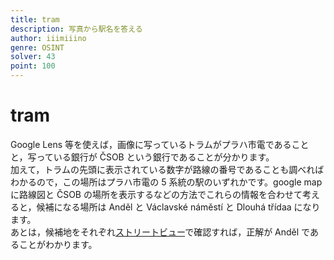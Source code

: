 ```yaml
---
title: tram
description: 写真から駅名を答える
author: iiimiiino
genre: OSINT
solver: 43
point: 100
---
```


# tram

Google Lens 等を使えば，画像に写っているトラムがプラハ市電であることと，写っている銀行が ČSOB という銀行であることが分かります。  
加えて，トラムの先頭に表示されている数字が路線の番号であることも調べればわかるので，この場所はプラハ市電の 5 系統の駅のいずれかです。google map に路線図と ČSOB の場所を表示するなどの方法でこれらの情報を合わせて考えると，候補になる場所は Anděl と Václavské náměstí と Dlouhá třídaa になります。  
あとは，候補地をそれぞれ[ストリートビュー](https://www.google.com/maps/@50.0721713,14.4038753,3a,45.4y,144.88h,98.64t/data=!3m6!1e1!3m4!1sbCmIxwbtVzU0YL4sImKppQ!2e0!7i13312!8i6656!5m1!1e2)で確認すれば，正解が Anděl であることがわかります。
